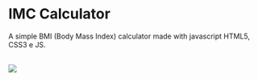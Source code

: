 <h1>IMC Calculator </h1>

A simple BMI (Body Mass Index) calculator made with javascript HTML5, CSS3 e JS. 

<br>
    <img src="https://ik.imagekit.io/biancagualter/Captura_de_Tela_2020-12-27_a_s_02.44.55_9qw0tnDDO.png" />
